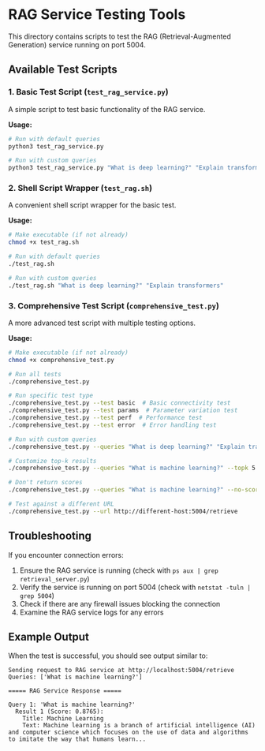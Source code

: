 # RAG Service Testing Tools

This directory contains scripts to test the RAG (Retrieval-Augmented Generation) service running on port 5004.

## Available Test Scripts

### 1. Basic Test Script (`test_rag_service.py`)

A simple script to test basic functionality of the RAG service.

**Usage:**
```bash
# Run with default queries
python3 test_rag_service.py

# Run with custom queries
python3 test_rag_service.py "What is deep learning?" "Explain transformers"
```

### 2. Shell Script Wrapper (`test_rag.sh`)

A convenient shell script wrapper for the basic test.

**Usage:**
```bash
# Make executable (if not already)
chmod +x test_rag.sh

# Run with default queries
./test_rag.sh

# Run with custom queries
./test_rag.sh "What is deep learning?" "Explain transformers"
```

### 3. Comprehensive Test Script (`comprehensive_test.py`)

A more advanced test script with multiple testing options.

**Usage:**
```bash
# Make executable (if not already)
chmod +x comprehensive_test.py

# Run all tests
./comprehensive_test.py

# Run specific test type
./comprehensive_test.py --test basic  # Basic connectivity test
./comprehensive_test.py --test params  # Parameter variation test
./comprehensive_test.py --test perf  # Performance test
./comprehensive_test.py --test error  # Error handling test

# Run with custom queries
./comprehensive_test.py --queries "What is deep learning?" "Explain transformers"

# Customize top-k results
./comprehensive_test.py --queries "What is machine learning?" --topk 5

# Don't return scores
./comprehensive_test.py --queries "What is machine learning?" --no-scores

# Test against a different URL
./comprehensive_test.py --url http://different-host:5004/retrieve
```

## Troubleshooting

If you encounter connection errors:

1. Ensure the RAG service is running (check with `ps aux | grep retrieval_server.py`)
2. Verify the service is running on port 5004 (check with `netstat -tuln | grep 5004`)
3. Check if there are any firewall issues blocking the connection
4. Examine the RAG service logs for any errors

## Example Output

When the test is successful, you should see output similar to:

```
Sending request to RAG service at http://localhost:5004/retrieve
Queries: ['What is machine learning?']

===== RAG Service Response =====

Query 1: 'What is machine learning?'
  Result 1 (Score: 0.8765):
    Title: Machine Learning
    Text: Machine learning is a branch of artificial intelligence (AI) and computer science which focuses on the use of data and algorithms to imitate the way that humans learn...
